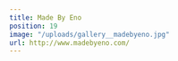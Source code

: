 ```yaml
---
title: Made By Eno
position: 19
image: "/uploads/gallery__madebyeno.jpg"
url: http://www.madebyeno.com/
---
```


